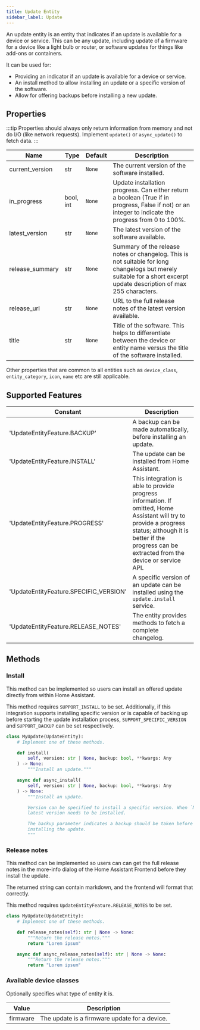 ```yaml
---
title: Update Entity
sidebar_label: Update
---
```


An update entity is an entity that indicates if an update is available for a
device or service. This can be any update, including update of a firmware
for a device like a light bulb or router, or software updates for things like
add-ons or containers.

It can be used for:

- Providing an indicator if an update is available for a device or service.
- An install method to allow installing an update or a specific version
  of the software.
- Allow for offering backups before installing a new update.

## Properties

:::tip
Properties should always only return information from memory and not do I/O (like network requests). Implement `update()` or `async_update()` to fetch data.
:::

| Name | Type | Default | Description
| ---- | ---- | ------- | -----------
| current_version | str | `None` | The current version of the software installed.
| in_progress | bool, int | `None` | Update installation progress. Can either return a boolean (True if in progress, False if not) or an integer to indicate the progress from 0 to 100%.
| latest_version | str | `None` | The latest version of the software available.
| release_summary | str | `None` | Summary of the release notes or changelog. This is not suitable for long changelogs but merely suitable for a short excerpt update description of max 255 characters.
| release_url | str | `None` | URL to the full release notes of the latest version available.
| title | str | `None` | Title of the software. This helps to differentiate between the device or entity name versus the title of the software installed.

Other properties that are common to all entities such as `device_class`, `entity_category`, `icon`, `name` etc are still applicable.

## Supported Features

| Constant | Description |
|----------|--------------------------------------|
| 'UpdateEntityFeature.BACKUP' | A backup can be made automatically, before installing an update.
| 'UpdateEntityFeature.INSTALL' | The update can be installed from Home Assistant.
| 'UpdateEntityFeature.PROGRESS' | This integration is able to provide progress information. If omitted, Home Assistant will try to provide a progress status; although it is better if the progress can be extracted from the device or service API.
| 'UpdateEntityFeature.SPECIFIC_VERSION' | A specific version of an update can be installed using the `update.install` service.
| 'UpdateEntityFeature.RELEASE_NOTES' | The entity provides methods to fetch a complete changelog.

## Methods

### Install

This method can be implemented so users can install an offered update directly
from within Home Assistant.

This method requires `SUPPORT_INSTALL` to be set. Additionally, if this
integration supports installing specific version or is capable of backing up
before starting the update installation process, `SUPPORT_SPECIFIC_VERSION` and
`SUPPORT_BACKUP` can be set respectively.

```python
class MyUpdate(UpdateEntity):
    # Implement one of these methods.

    def install(
        self, version: str | None, backup: bool, **kwargs: Any
    ) -> None:
        """Install an update."""

    async def async_install(
        self, version: str | None, backup: bool, **kwargs: Any
    ) -> None:
        """Install an update.

        Version can be specified to install a specific version. When `None`, the
        latest version needs to be installed.

        The backup parameter indicates a backup should be taken before
        installing the update.
        """
```

### Release notes

This method can be implemented so users can can get the full release notes in the more-info dialog of the Home Assistant Frontend before they install the update.

The returned string can contain markdown, and the frontend will format that correctly.

This method requires `UpdateEntityFeature.RELEASE_NOTES` to be set.

```python
class MyUpdate(UpdateEntity):
    # Implement one of these methods.

    def release_notes(self): str | None -> None:
        """Return the release notes."""
        return "Lorem ipsum"

    async def async_release_notes(self): str | None -> None:
        """Return the release notes."""
        return "Lorem ipsum"
```

### Available device classes

Optionally specifies what type of entity it is.

| Value | Description
| ----- | -----------
| firmware | The update is a firmware update for a device.
